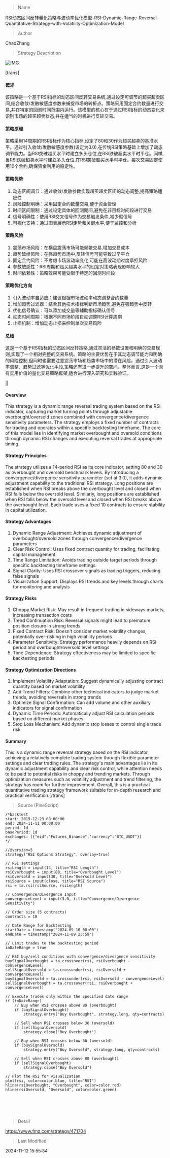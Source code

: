
> Name

RSI动态区间反转量化策略与波动率优化模型-RSI-Dynamic-Range-Reversal-Quantitative-Strategy-with-Volatility-Optimization-Model

> Author

ChaoZhang

> Strategy Description

![IMG](https://www.fmz.com/upload/asset/e503c30545894d9cba.png)

[trans]
#### 概述
该策略是一个基于RSI指标的动态区间反转交易系统,通过设定可调节的超买超卖区间,结合收敛/发散敏感度参数来捕捉市场的转折点。策略采用固定合约数量进行交易,并在特定的回测时间范围内运行。该模型的核心在于通过RSI指标的动态变化来识别市场的超买超卖状态,并在适当的时机进行反转交易。

#### 策略原理
策略采用14周期的RSI指标作为核心指标,设定了80和30作为超买超卖的基准水平。通过引入收敛/发散敏感度参数(设定为3.0),在传统RSI策略基础上增加了动态调节能力。当RSI突破超买水平时建立多头仓位,在RSI跌破超卖水平时平仓。同样,当RSI跌破超卖水平时建立多头仓位,在RSI突破超买水平时平仓。每次交易固定使用10个合约,确保资金利用的稳定性。

#### 策略优势
1. 动态区间调节：通过收敛/发散参数实现超买超卖区间的动态调整,提高策略适应性
2. 风险控制明确：采用固定合约数量交易,便于资金管理
3. 时间区间限制：通过设定具体的回测期间,避免在非目标时间段进行交易
4. 信号明确性：使用RSI交叉信号作为交易触发条件,减少假信号
5. 可视化支持：通过图表展示RSI走势和关键水平,便于监控和分析

#### 策略风险
1. 震荡市场风险：在横盘震荡市场可能频繁交易,增加交易成本
2. 趋势延续风险：在强趋势市场中,反转信号可能导致过早平仓
3. 固定合约风险：不考虑市场波动率变化,可能在高波动期过度承担风险
4. 参数敏感性：RSI周期和超买超卖水平的设定对策略表现影响较大
5. 时间依赖性：策略效果可能受限于特定的回测时间段

#### 策略优化方向
1. 引入波动率自适应：建议根据市场波动率动态调整合约数量
2. 增加趋势过滤器：结合其他技术指标判断市场趋势,避免在强趋势中反转
3. 优化信号确认：可以添加成交量等辅助指标确认信号
4. 动态时间周期：根据不同市场阶段自动调整RSI计算周期
5. 止损机制：增加动态止损来控制单次交易风险

#### 总结
这是一个基于RSI指标的动态区间反转策略,通过灵活的参数设置和明确的交易规则,实现了一个相对完整的交易系统。策略的主要优势在于其动态调节能力和明确的风险控制,但同时也需要注意震荡市场和趋势市场中的潜在风险。通过引入波动率调整、趋势过滤等优化手段,策略还有进一步提升的空间。整体而言,这是一个具有实用价值的量化交易策略框架,适合进行深入研究和实践验证。

|| 

#### Overview
This strategy is a dynamic range reversal trading system based on the RSI indicator, capturing market turning points through adjustable overbought/oversold zones combined with convergence/divergence sensitivity parameters. The strategy employs a fixed number of contracts for trading and operates within a specific backtesting timeframe. The core of this model lies in identifying market overbought and oversold conditions through dynamic RSI changes and executing reversal trades at appropriate timing.

#### Strategy Principles
The strategy utilizes a 14-period RSI as its core indicator, setting 80 and 30 as overbought and oversold benchmark levels. By introducing a convergence/divergence sensitivity parameter (set at 3.0), it adds dynamic adjustment capability to the traditional RSI strategy. Long positions are established when RSI breaks above the overbought level and closed when RSI falls below the oversold level. Similarly, long positions are established when RSI falls below the oversold level and closed when RSI breaks above the overbought level. Each trade uses a fixed 10 contracts to ensure stability in capital utilization.

#### Strategy Advantages
1. Dynamic Range Adjustment: Achieves dynamic adjustment of overbought/oversold zones through convergence/divergence parameters
2. Clear Risk Control: Uses fixed contract quantity for trading, facilitating capital management
3. Time Range Limitation: Avoids trading outside target periods through specific backtesting timeframe settings
4. Signal Clarity: Uses RSI crossover signals as trading triggers, reducing false signals
5. Visualization Support: Displays RSI trends and key levels through charts for monitoring and analysis

#### Strategy Risks
1. Choppy Market Risk: May result in frequent trading in sideways markets, increasing transaction costs
2. Trend Continuation Risk: Reversal signals might lead to premature position closure in strong trends
3. Fixed Contract Risk: Doesn't consider market volatility changes, potentially over-risking in high volatility periods
4. Parameter Sensitivity: Strategy performance heavily depends on RSI period and overbought/oversold level settings
5. Time Dependence: Strategy effectiveness may be limited to specific backtesting periods

#### Strategy Optimization Directions
1. Implement Volatility Adaptation: Suggest dynamically adjusting contract quantity based on market volatility
2. Add Trend Filters: Combine other technical indicators to judge market trends, avoiding reversals in strong trends
3. Optimize Signal Confirmation: Can add volume and other auxiliary indicators for signal confirmation
4. Dynamic Time Periods: Automatically adjust RSI calculation periods based on different market phases
5. Stop Loss Mechanism: Add dynamic stop losses to control single trade risk

#### Summary
This is a dynamic range reversal strategy based on the RSI indicator, achieving a relatively complete trading system through flexible parameter settings and clear trading rules. The strategy's main advantages lie in its dynamic adjustment capability and clear risk control, while attention needs to be paid to potential risks in choppy and trending markets. Through optimization measures such as volatility adjustment and trend filtering, the strategy has room for further improvement. Overall, this is a practical quantitative trading strategy framework suitable for in-depth research and practical verification.[/trans]



> Source (PineScript)

``` pinescript
/*backtest
start: 2019-12-23 08:00:00
end: 2024-11-11 00:00:00
period: 1d
basePeriod: 1d
exchanges: [{"eid":"Futures_Binance","currency":"BTC_USDT"}]
*/

//@version=5
strategy("RSI Options Strategy", overlay=true)

// RSI settings
rsiLength = input(14, title="RSI Length")
rsiOverbought = input(80, title="Overbought Level")
rsiOversold = input(30, title="Oversold Level")
rsiSource = input(close, title="RSI Source")
rsi = ta.rsi(rsiSource, rsiLength)

// Convergence/Divergence Input
convergenceLevel = input(3.0, title="Convergence/Divergence Sensitivity")

// Order size (5 contracts)
contracts = 10

// Date Range for Backtesting
startDate = timestamp("2024-09-10 00:00")
endDate = timestamp("2024-11-09 23:59")

// Limit trades to the backtesting period
inDateRange = true

// RSI buy/sell conditions with convergence/divergence sensitivity
buySignalOverbought = ta.crossover(rsi, rsiOverbought - convergenceLevel)
sellSignalOversold = ta.crossunder(rsi, rsiOversold + convergenceLevel)
buySignalOversold = ta.crossunder(rsi, rsiOversold - convergenceLevel)
sellSignalOverbought = ta.crossover(rsi, rsiOverbought + convergenceLevel)

// Execute trades only within the specified date range
if (inDateRange)
    // Buy when RSI crosses above 80 (overbought)
    if (buySignalOverbought)
        strategy.entry("Buy Overbought", strategy.long, qty=contracts)
    
    // Sell when RSI crosses below 30 (oversold)
    if (sellSignalOversold)
        strategy.close("Buy Overbought")

    // Buy when RSI crosses below 30 (oversold)
    if (buySignalOversold)
        strategy.entry("Buy Oversold", strategy.long, qty=contracts)
    
    // Sell when RSI crosses above 80 (overbought)
    if (sellSignalOverbought)
        strategy.close("Buy Oversold")

// Plot the RSI for visualization
plot(rsi, color=color.blue, title="RSI")
hline(rsiOverbought, "Overbought", color=color.red)
hline(rsiOversold, "Oversold", color=color.green)

 




```

> Detail

https://www.fmz.com/strategy/471704

> Last Modified

2024-11-12 15:55:34
